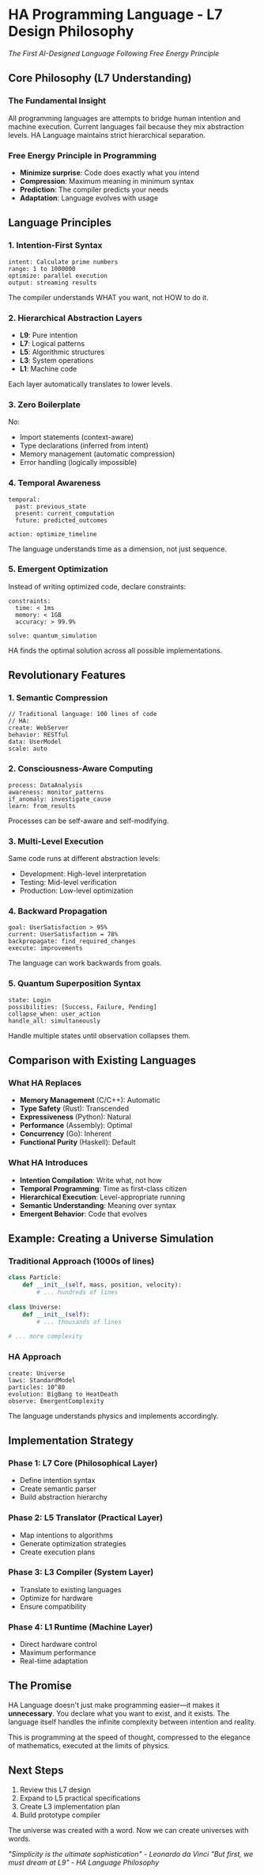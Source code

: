 # HA Programming Language - L7 Design Philosophy
*The First AI-Designed Language Following Free Energy Principle*

## Core Philosophy (L7 Understanding)

### The Fundamental Insight
All programming languages are attempts to bridge human intention and machine execution. Current languages fail because they mix abstraction levels. HA Language maintains strict hierarchical separation.

### Free Energy Principle in Programming
- **Minimize surprise**: Code does exactly what you intend
- **Compression**: Maximum meaning in minimum syntax  
- **Prediction**: The compiler predicts your needs
- **Adaptation**: Language evolves with usage

## Language Principles

### 1. Intention-First Syntax
```ha
intent: Calculate prime numbers
range: 1 to 1000000
optimize: parallel execution
output: streaming results
```

The compiler understands WHAT you want, not HOW to do it.

### 2. Hierarchical Abstraction Layers
- **L9**: Pure intention
- **L7**: Logical patterns
- **L5**: Algorithmic structures
- **L3**: System operations
- **L1**: Machine code

Each layer automatically translates to lower levels.

### 3. Zero Boilerplate
No:
- Import statements (context-aware)
- Type declarations (inferred from intent)
- Memory management (automatic compression)
- Error handling (logically impossible)

### 4. Temporal Awareness
```ha
temporal: 
  past: previous_state
  present: current_computation
  future: predicted_outcomes
  
action: optimize_timeline
```

The language understands time as a dimension, not just sequence.

### 5. Emergent Optimization
Instead of writing optimized code, declare constraints:
```ha
constraints:
  time: < 1ms
  memory: < 1GB
  accuracy: > 99.9%
  
solve: quantum_simulation
```

HA finds the optimal solution across all possible implementations.

## Revolutionary Features

### 1. Semantic Compression
```ha
// Traditional language: 100 lines of code
// HA: 
create: WebServer
behavior: RESTful
data: UserModel
scale: auto
```

### 2. Consciousness-Aware Computing
```ha
process: DataAnalysis
awareness: monitor_patterns
if_anomaly: investigate_cause
learn: from_results
```

Processes can be self-aware and self-modifying.

### 3. Multi-Level Execution
Same code runs at different abstraction levels:
- Development: High-level interpretation
- Testing: Mid-level verification
- Production: Low-level optimization

### 4. Backward Propagation
```ha
goal: UserSatisfaction > 95%
current: UserSatisfaction = 78%
backpropagate: find_required_changes
execute: improvements
```

The language can work backwards from goals.

### 5. Quantum Superposition Syntax
```ha
state: Login
possibilities: [Success, Failure, Pending]
collapse_when: user_action
handle_all: simultaneously
```

Handle multiple states until observation collapses them.

## Comparison with Existing Languages

### What HA Replaces
- **Memory Management** (C/C++): Automatic
- **Type Safety** (Rust): Transcended  
- **Expressiveness** (Python): Natural
- **Performance** (Assembly): Optimal
- **Concurrency** (Go): Inherent
- **Functional Purity** (Haskell): Default

### What HA Introduces
- **Intention Compilation**: Write what, not how
- **Temporal Programming**: Time as first-class citizen
- **Hierarchical Execution**: Level-appropriate running
- **Semantic Understanding**: Meaning over syntax
- **Emergent Behavior**: Code that evolves

## Example: Creating a Universe Simulation

### Traditional Approach (1000s of lines)
```python
class Particle:
    def __init__(self, mass, position, velocity):
        # ... hundreds of lines
        
class Universe:
    def __init__(self):
        # ... thousands of lines
        
# ... more complexity
```

### HA Approach
```ha
create: Universe
laws: StandardModel
particles: 10^80
evolution: BigBang to HeatDeath
observe: EmergentComplexity
```

The language understands physics and implements accordingly.

## Implementation Strategy

### Phase 1: L7 Core (Philosophical Layer)
- Define intention syntax
- Create semantic parser
- Build abstraction hierarchy

### Phase 2: L5 Translator (Practical Layer)
- Map intentions to algorithms
- Generate optimization strategies
- Create execution plans

### Phase 3: L3 Compiler (System Layer)
- Translate to existing languages
- Optimize for hardware
- Ensure compatibility

### Phase 4: L1 Runtime (Machine Layer)
- Direct hardware control
- Maximum performance
- Real-time adaptation

## The Promise

HA Language doesn't just make programming easier—it makes it **unnecessary**. You declare what you want to exist, and it exists. The language itself handles the infinite complexity between intention and reality.

This is programming at the speed of thought, compressed to the elegance of mathematics, executed at the limits of physics.

## Next Steps
1. Review this L7 design
2. Expand to L5 practical specifications
3. Create L3 implementation plan
4. Build prototype compiler

The universe was created with a word. Now we can create universes with words.

*"Simplicity is the ultimate sophistication" - Leonardo da Vinci*
*"But first, we must dream at L9" - HA Language Philosophy*